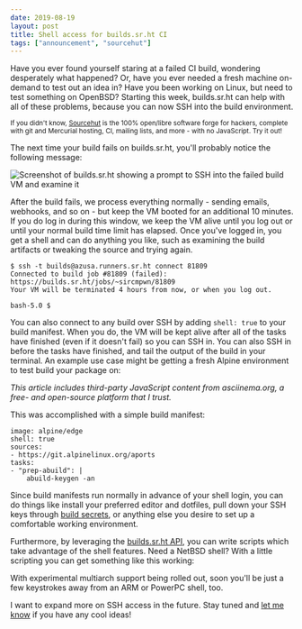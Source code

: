 ```yaml
---
date: 2019-08-19
layout: post
title: Shell access for builds.sr.ht CI
tags: ["announcement", "sourcehut"]
---
```


Have you ever found yourself staring at a failed CI build, wondering desperately
what happened? Or, have you ever needed a fresh machine on-demand to test out an
idea in? Have you been working on Linux, but need to test something on OpenBSD?
Starting this week, builds.sr.ht can help with all of these problems, because
you can now SSH into the build environment.

<small class="text-muted">
  If you didn't know, <a href="https://sourcehut.org">Sourcehut</a> is the 100%
  open/libre software forge for hackers, complete with git and Mercurial
  hosting, CI, mailing lists, and more - with no JavaScript. Try it out!
</small>

The next time your build fails on builds.sr.ht, you'll probably notice the
following message:

![Screenshot of builds.sr.ht showing a prompt to SSH into the failed build
VM and examine it](https://sr.ht/thL-.png)

After the build fails, we process everything normally - sending emails,
webhooks, and so on - but keep the VM booted for an additional 10 minutes. If
you do log in during this window, we keep the VM alive until you log out or
until your normal build time limit has elapsed. Once you've logged in, you get a
shell and can do anything you like, such as examining the build artifacts or
tweaking the source and trying again.

```
$ ssh -t builds@azusa.runners.sr.ht connect 81809
Connected to build job #81809 (failed):
https://builds.sr.ht/jobs/~sircmpwn/81809
Your VM will be terminated 4 hours from now, or when you log out.

bash-5.0 $
```

You can also connect to any build over SSH by adding `shell: true` to your build
manifest. When you do, the VM will be kept alive after all of the tasks have
finished (even if it doesn't fail) so you can SSH in. You can also SSH in before
the tasks have finished, and tail the output of the build in your terminal. An
example use case might be getting a fresh Alpine environment to test build your
package on:

<script
  id="asciicast-wnLYZwDuvkbIHwgTdmnqtQpXh"
  src="https://asciinema.org/a/pafXXANiWHY9MOH2yXdVHHJRd.js" async
></script>
<noscript><i>This article includes third-party JavaScript content from
asciinema.org, a free- and open-source platform that I trust.</i></noscript>

This was accomplished with a simple build manifest:

```
image: alpine/edge
shell: true
sources:
- https://git.alpinelinux.org/aports
tasks:
- "prep-abuild": |
    abuild-keygen -an
```

Since build manifests run normally in advance of your shell login, you can do
things like install your preferred editor and dotfiles, pull down your SSH keys
through [build
secrets](https://man.sr.ht/tutorials/builds.sr.ht/using-build-secrets.md), or
anything else you desire to set up a comfortable working environment.

Furthermore, by leveraging the [builds.sr.ht
API](https://man.sr.ht/builds.sr.ht/api.md), you can write scripts which take
advantage of the shell features. Need a NetBSD shell? With a little scripting
you can get something like this working:

<script
  id="asciicast-8etTNE7Ptgmu6hO3cVDlvrAal"
  src="https://asciinema.org/a/pafXXANiWHY9MOH2yXdVHHJRd.js" async
></script>

With experimental multiarch support being rolled out, soon you'll be just a few
keystrokes away from an ARM or PowerPC shell, too.

I want to expand more on SSH access in the future. Stay tuned and [let me
know](mailto:sir@cmpwn.com) if you have any cool ideas!
